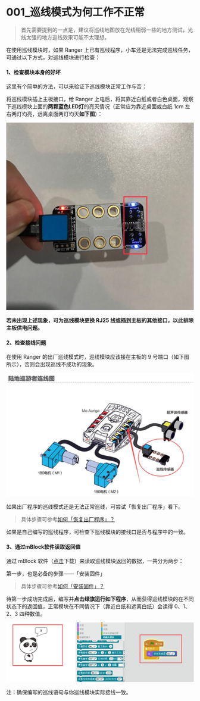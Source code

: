 # 001\_巡线模式为何工作不正常

> 首先需要提到的一点是，建议将巡线地图放在光线稍弱一些的地方测试，光线太强的地方巡线效果可能不太理想。

在使用巡线模块时，如果 Ranger 上已有巡线程序，小车还是无法完成巡线任务，可通过以下方式，对巡线模块进行检查：

#### 1、检查模块本身的好坏

这里有个简单的方法，可以来验证下巡线模块正常工作与否：

将巡线模块插上主板接口，给 Ranger 上电后，将其靠近白纸或者白色桌面，观察下巡线模块上面的**两颗蓝色LED灯**的亮灭情况（正常应为靠近桌面或白纸 1cm 左右两灯均亮，远离桌面两灯均灭**如下图**）：

![](../.gitbook/assets/xun-xian-mo-kuai-ce-shi.jpg)

**若未出现上述现象，可为巡线模块更换 RJ25 线或插到主板的其他接口，以此排除主板供电问题。**

####  2、检查接线问题

在使用 Ranger 的出厂巡线模式时，巡线模块应该接在主板的 9 号端口（如下图所示），否则会出现巡线不成功的现象。

![](../.gitbook/assets/ranger-xun-xian-mo-kuai-jie-fa.jpg)



如果出厂程序的巡线模式还是无法正常巡线，可尝试「恢复出厂程序」看下。

> 具体步骤可参考[如何「恢复出厂程序」？](../tips/ru-he-hui-fu-chu-chang-cheng-xu.md)

如果是自己编写的巡线程序，可检查下巡线模块的接线口是否与程序中的一致。

#### 3、通过mBlock软件读取返回值

通过 mBlock 软件（[点击](http://www.mblock.cc/zh-home/software/mblock/mblock3/)下载）来读取巡线模块返回的数据，一共分为两步：

第一步，也是必备的步骤——「安装固件」

> 具体步骤可参考[如何「安装固件」？](../tips/ru-he-an-zhuang-gu-jian.md)

待第一步成功完成后，编写并**点击绿旗运行如下程序**，从而获得巡线模块的在不同状态下的返回值，正常模块在不同情况下（靠近白纸和远离白纸）会读得 0、1、2、3 四种数值。

![](../.gitbook/assets/xiong-mao-shuo-xun-xian.png)

注：确保编写的巡线语句与你巡线模块实际接线一致。

